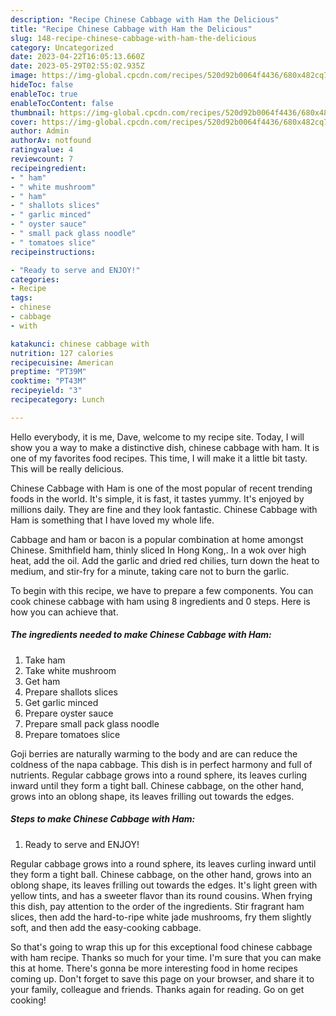 ```yaml
---
description: "Recipe Chinese Cabbage with Ham the Delicious"
title: "Recipe Chinese Cabbage with Ham the Delicious"
slug: 148-recipe-chinese-cabbage-with-ham-the-delicious
category: Uncategorized
date: 2023-04-22T16:05:13.660Z
date: 2023-05-29T02:55:02.935Z
image: https://img-global.cpcdn.com/recipes/520d92b0064f4436/680x482cq70/chinese-cabbage-with-ham-recipe-main-photo.jpg
hideToc: false
enableToc: true
enableTocContent: false
thumbnail: https://img-global.cpcdn.com/recipes/520d92b0064f4436/680x482cq70/chinese-cabbage-with-ham-recipe-main-photo.jpg
cover: https://img-global.cpcdn.com/recipes/520d92b0064f4436/680x482cq70/chinese-cabbage-with-ham-recipe-main-photo.jpg
author: Admin
authorAv: notfound
ratingvalue: 4
reviewcount: 7
recipeingredient:
- " ham"
- " white mushroom"
- " ham"
- " shallots slices"
- " garlic minced"
- " oyster sauce"
- " small pack glass noodle"
- " tomatoes slice"
recipeinstructions:

- "Ready to serve and ENJOY!"
categories:
- Recipe
tags:
- chinese
- cabbage
- with

katakunci: chinese cabbage with 
nutrition: 127 calories
recipecuisine: American
preptime: "PT39M"
cooktime: "PT43M"
recipeyield: "3"
recipecategory: Lunch

---
```



Hello everybody, it is me, Dave, welcome to my recipe site. Today, I will show you a way to make a distinctive dish, chinese cabbage with ham. It is one of my favorites food recipes. This time, I will make it a little bit tasty. This will be really delicious.

Chinese Cabbage with Ham is one of the most popular of recent trending foods in the world. It's simple, it is fast, it tastes yummy. It's enjoyed by millions daily. They are fine and they look fantastic. Chinese Cabbage with Ham is something that I have loved my whole life.

Cabbage and ham or bacon is a popular combination at home amongst Chinese. Smithfield ham, thinly sliced In Hong Kong,. In a wok over high heat, add the oil. Add the garlic and dried red chilies, turn down the heat to medium, and stir-fry for a minute, taking care not to burn the garlic.


To begin with this recipe, we have to prepare a few components. You can cook chinese cabbage with ham using 8 ingredients and 0 steps. Here is how you can achieve that.

<!--inarticleads1-->

##### The ingredients needed to make Chinese Cabbage with Ham:

1. Take  ham
1. Take  white mushroom
1. Get  ham
1. Prepare  shallots slices
1. Get  garlic minced
1. Prepare  oyster sauce
1. Prepare  small pack glass noodle
1. Prepare  tomatoes slice


Goji berries are naturally warming to the body and are can reduce the coldness of the napa cabbage. This dish is in perfect harmony and full of nutrients. Regular cabbage grows into a round sphere, its leaves curling inward until they form a tight ball. Chinese cabbage, on the other hand, grows into an oblong shape, its leaves frilling out towards the edges. 

<!--inarticleads2-->

##### Steps to make Chinese Cabbage with Ham:


1. Ready to serve and ENJOY!

Regular cabbage grows into a round sphere, its leaves curling inward until they form a tight ball. Chinese cabbage, on the other hand, grows into an oblong shape, its leaves frilling out towards the edges. It&#39;s light green with yellow tints, and has a sweeter flavor than its round cousins. When frying this dish, pay attention to the order of the ingredients. Stir fragrant ham slices, then add the hard-to-ripe white jade mushrooms, fry them slightly soft, and then add the easy-cooking cabbage. 

So that's going to wrap this up for this exceptional food chinese cabbage with ham recipe. Thanks so much for your time. I'm sure that you can make this at home. There's gonna be more interesting food in home recipes coming up. Don't forget to save this page on your browser, and share it to your family, colleague and friends. Thanks again for reading. Go on get cooking!
